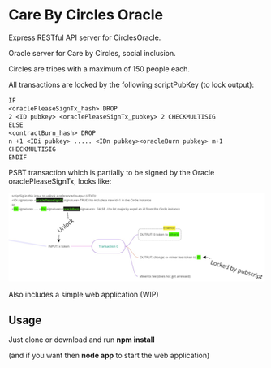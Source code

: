 # Care By Circles Oracle

Express RESTful API server for CirclesOracle.

Oracle server for Care by Circles, social inclusion.

Circles are tribes with a maximum of 150 people each.

All transactions are locked by the following scriptPubKey (to lock output):

```
IF
<oraclePleaseSignTx_hash> DROP
2 <ID pubkey> <oraclePleaseSignTx_pubkey> 2 CHECKMULTISIG
ELSE
<contractBurn_hash> DROP
n +1 <IDi pubkey> ..... <IDn pubkey><oracleBurn pubkey> m+1 CHECKMULTISIG
ENDIF
```

PSBT transaction which is partially to be signed by the Oracle oraclePleaseSignTx, looks like:

![Alt text](READMEImages/ToBeSignedPSBT.jpg?raw=true "Transaction")


Also includes a simple web application (WIP)

## Usage ##
Just clone or download and run **npm install** 

(and if you want then **node app** to start the web application)